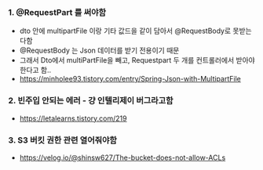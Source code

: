 ### 1. @RequestPart 를 써야함 
- dto 안에 multipartFile 이랑 기타 값드을 같이 담아서 @RequestBody로 못받는다함
- @RequestBody 는 Json 데이터를 받기 전용이기 때문
- 그래서 Dto에서 multiPartFile을 빼고, Requestpart 두 개를 컨트롤러에서 받아야한다고 함..
- https://minholee93.tistory.com/entry/Spring-Json-with-MultipartFile


### 2. 빈주입 안되는 에러 - 걍 인텔리제이 버그라고함
- https://letalearns.tistory.com/219

### 3. S3 버킷 권한 관련 열어줘야함
- https://velog.io/@shinsw627/The-bucket-does-not-allow-ACLs